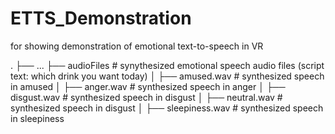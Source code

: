 # ETTS_Demonstration
for showing demonstration of emotional text-to-speech in VR

.
├── ...
├── audioFiles              # synythesized emotional speech audio files (script text: which drink you want today)
│   ├── amused.wav          # synthesized speech in amused
│   ├── anger.wav           # synthesized speech in anger
│   ├── disgust.wav         # synthesized speech in disgust
│   ├── neutral.wav         # synthesized speech in disgust
│   ├── sleepiness.wav      # synthesized speech in sleepiness

